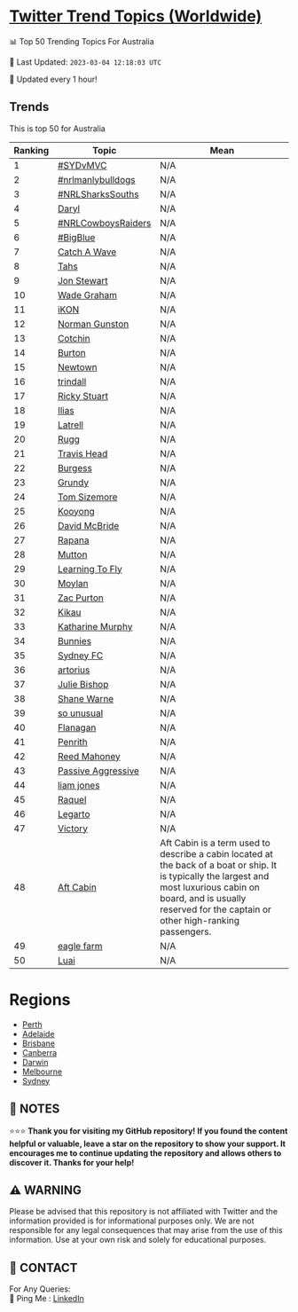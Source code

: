 [Twitter Trend Topics (Worldwide)](https://github.com/ErcinDedeoglu/Twitter-Trend-Topics)
==========


📊 Top 50 Trending Topics For Australia

📆 Last Updated: `2023-03-04 12:18:03 UTC`

🔧 Updated every 1 hour!


## Trends

This is top 50 for Australia

| Ranking | Topic | Mean |
| ------- | ------------ | ------------ |
| 1 | [#SYDvMVC](http://twitter.com/search?q=%23SYDvMVC) | N/A |
| 2 | [#nrlmanlybulldogs](http://twitter.com/search?q=%23nrlmanlybulldogs) | N/A |
| 3 | [#NRLSharksSouths](http://twitter.com/search?q=%23NRLSharksSouths) | N/A |
| 4 | [Daryl](http://twitter.com/search?q=Daryl) | N/A |
| 5 | [#NRLCowboysRaiders](http://twitter.com/search?q=%23NRLCowboysRaiders) | N/A |
| 6 | [#BigBlue](http://twitter.com/search?q=%23BigBlue) | N/A |
| 7 | [Catch A Wave](http://twitter.com/search?q=Catch+A+Wave) | N/A |
| 8 | [Tahs](http://twitter.com/search?q=Tahs) | N/A |
| 9 | [Jon Stewart](http://twitter.com/search?q=Jon+Stewart) | N/A |
| 10 | [Wade Graham](http://twitter.com/search?q=Wade+Graham) | N/A |
| 11 | [iKON](http://twitter.com/search?q=iKON) | N/A |
| 12 | [Norman Gunston](http://twitter.com/search?q=Norman+Gunston) | N/A |
| 13 | [Cotchin](http://twitter.com/search?q=Cotchin) | N/A |
| 14 | [Burton](http://twitter.com/search?q=Burton) | N/A |
| 15 | [Newtown](http://twitter.com/search?q=Newtown) | N/A |
| 16 | [trindall](http://twitter.com/search?q=trindall) | N/A |
| 17 | [Ricky Stuart](http://twitter.com/search?q=Ricky+Stuart) | N/A |
| 18 | [Ilias](http://twitter.com/search?q=Ilias) | N/A |
| 19 | [Latrell](http://twitter.com/search?q=Latrell) | N/A |
| 20 | [Rugg](http://twitter.com/search?q=Rugg) | N/A |
| 21 | [Travis Head](http://twitter.com/search?q=Travis+Head) | N/A |
| 22 | [Burgess](http://twitter.com/search?q=Burgess) | N/A |
| 23 | [Grundy](http://twitter.com/search?q=Grundy) | N/A |
| 24 | [Tom Sizemore](http://twitter.com/search?q=Tom+Sizemore) | N/A |
| 25 | [Kooyong](http://twitter.com/search?q=Kooyong) | N/A |
| 26 | [David McBride](http://twitter.com/search?q=David+McBride) | N/A |
| 27 | [Rapana](http://twitter.com/search?q=Rapana) | N/A |
| 28 | [Mutton](http://twitter.com/search?q=Mutton) | N/A |
| 29 | [Learning To Fly](http://twitter.com/search?q=Learning+To+Fly) | N/A |
| 30 | [Moylan](http://twitter.com/search?q=Moylan) | N/A |
| 31 | [Zac Purton](http://twitter.com/search?q=Zac+Purton) | N/A |
| 32 | [Kikau](http://twitter.com/search?q=Kikau) | N/A |
| 33 | [Katharine Murphy](http://twitter.com/search?q=Katharine+Murphy) | N/A |
| 34 | [Bunnies](http://twitter.com/search?q=Bunnies) | N/A |
| 35 | [Sydney FC](http://twitter.com/search?q=Sydney+FC) | N/A |
| 36 | [artorius](http://twitter.com/search?q=artorius) | N/A |
| 37 | [Julie Bishop](http://twitter.com/search?q=Julie+Bishop) | N/A |
| 38 | [Shane Warne](http://twitter.com/search?q=Shane+Warne) | N/A |
| 39 | [so unusual](http://twitter.com/search?q=so+unusual) | N/A |
| 40 | [Flanagan](http://twitter.com/search?q=Flanagan) | N/A |
| 41 | [Penrith](http://twitter.com/search?q=Penrith) | N/A |
| 42 | [Reed Mahoney](http://twitter.com/search?q=Reed+Mahoney) | N/A |
| 43 | [Passive Aggressive](http://twitter.com/search?q=Passive+Aggressive) | N/A |
| 44 | [liam jones](http://twitter.com/search?q=liam+jones) | N/A |
| 45 | [Raquel](http://twitter.com/search?q=Raquel) | N/A |
| 46 | [Legarto](http://twitter.com/search?q=Legarto) | N/A |
| 47 | [Victory](http://twitter.com/search?q=Victory) | N/A |
| 48 | [Aft Cabin](http://twitter.com/search?q=Aft+Cabin) | Aft Cabin is a term used to describe a cabin located at the back of a boat or ship. It is typically the largest and most luxurious cabin on board, and is usually reserved for the captain or other high-ranking passengers. |
| 49 | [eagle farm](http://twitter.com/search?q=eagle+farm) | N/A |
| 50 | [Luai](http://twitter.com/search?q=Luai) | N/A |



# Regions

* [Perth](</Australia/Perth.md>)
* [Adelaide](</Australia/Adelaide.md>)
* [Brisbane](</Australia/Brisbane.md>)
* [Canberra](</Australia/Canberra.md>)
* [Darwin](</Australia/Darwin.md>)
* [Melbourne](</Australia/Melbourne.md>)
* [Sydney](</Australia/Sydney.md>)



## 📝 NOTES

⭐⭐⭐ **Thank you for visiting my GitHub repository! If you found the content helpful or valuable, leave a star on the repository to show your support. It encourages me to continue updating the repository and allows others to discover it. Thanks for your help!**


## ⚠️ WARNING

Please be advised that this repository is not affiliated with Twitter and the information provided is for informational purposes only. We are not responsible for any legal consequences that may arise from the use of this information. Use at your own risk and solely for educational purposes.


## 📨 CONTACT

 For Any Queries:  
            🏓 Ping Me : [LinkedIn](https://www.linkedin.com/in/ercindedeoglu/)
